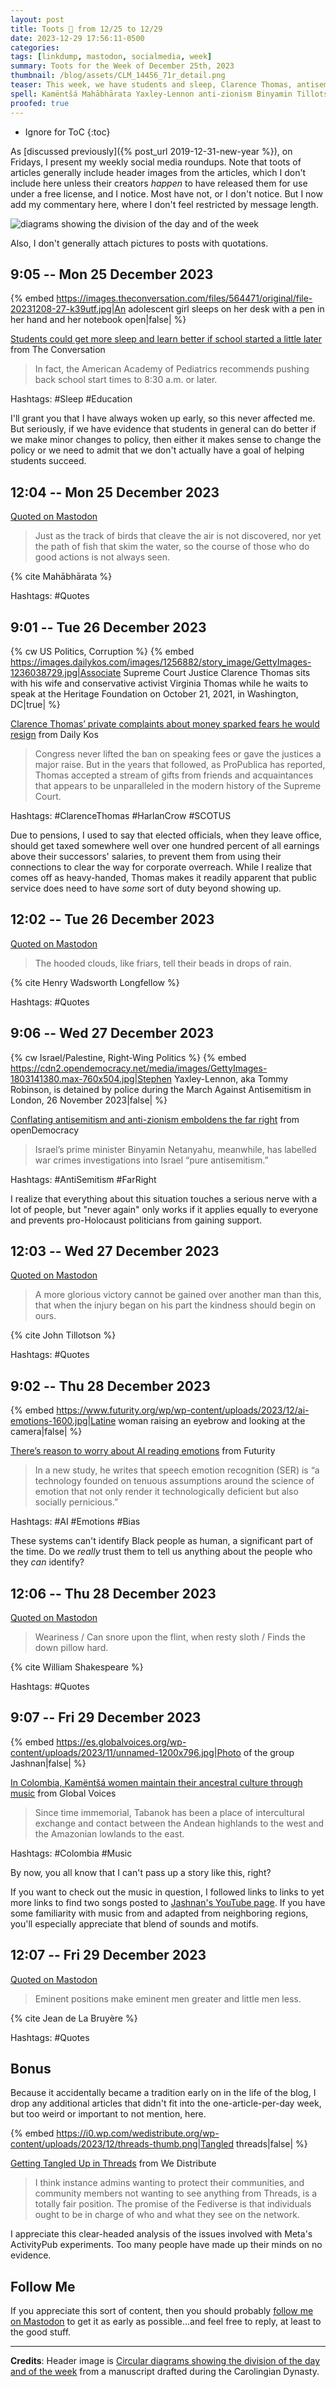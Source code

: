 ```yaml
---
layout: post
title: Toots 🦣 from 12/25 to 12/29
date: 2023-12-29 17:56:11-0500
categories:
tags: [linkdump, mastodon, socialmedia, week]
summary: Toots for the Week of December 25th, 2023
thumbnail: /blog/assets/CLM_14456_71r_detail.png
teaser: This week, we have students and sleep, Clarence Thomas, antisemitism and the far-right, emotion-reading AI worries, Kamëntšá music, Threads on the Metaverse, and quotes.
spell: Kamëntšá Mahābhārata Yaxley-Lennon anti-zionism Binyamin Tillotson resty Jashnan Tabanok Bruyère Latine
proofed: true
---
```


* Ignore for ToC
{:toc}

As [discussed previously]({% post_url 2019-12-31-new-year %}), on Fridays, I present my weekly social media roundups.  Note that toots of articles generally include header images from the articles, which I don't include here unless their creators *happen* to have released them for use under a free license, and I notice.  Most have not, or I don't notice.  But I now add my commentary here, where I don't feel restricted by message length.

![diagrams showing the division of the day and of the week](/blog/assets/CLM_14456_71r_detail.png "Some champion eye-rolling, there.")

Also, I don't generally attach pictures to posts with quotations.

## 9:05 -- Mon 25 December 2023

{% embed https://images.theconversation.com/files/564471/original/file-20231208-27-k39utf.jpg|An adolescent girl sleeps on her desk with a pen in her hand and her notebook open|false| %}

[<i class="fab fa-mastodon"></i>](https://mastodon.social/@jcolag/111641434594802562) [Students could get more sleep and learn better if school started a little later](https://theconversation.com/students-could-get-more-sleep-and-learn-better-if-school-started-a-little-later-218874) from The Conversation

 > In fact, the American Academy of Pediatrics recommends pushing back school start times to 8:30 a.m. or later.

Hashtags:  #Sleep #Education

I'll grant you that I have always woken up early, so this never affected me.  But seriously, if we have evidence that students in general can do better if we make minor changes to policy, then either it makes sense to change the policy or we need to admit that we don't actually have a goal of helping students succeed.

## 12:04 -- Mon 25 December 2023

[<i class="fab fa-mastodon"></i> Quoted on Mastodon](https://mastodon.social/@jcolag/111642138534942725)

 > Just as the track of birds that cleave the air is not discovered, nor yet the path of fish that skim the water, so the course of those who do good actions is not always seen.

{% cite Mahābhārata %}

Hashtags:  #Quotes

## 9:01 -- Tue 26 December 2023

{% cw US Politics, Corruption %}
{% embed https://images.dailykos.com/images/1256882/story_image/GettyImages-1236038729.jpg|Associate Supreme Court Justice Clarence Thomas sits with his wife and conservative activist Virginia Thomas while he waits to speak at the Heritage Foundation on October 21, 2021, in Washington, DC|true| %}

[<i class="fab fa-mastodon"></i>](https://mastodon.social/@jcolag/111647081665753620) [Clarence Thomas’ private complaints about money sparked fears he would resign](https://www.dailykos.com/stories/2023/12/18/2212370/-A-delicate-matter-Clarence-Thomas-private-complaints-about-money-sparked-fears-he-would-resign) from Daily Kos

 > Congress never lifted the ban on speaking fees or gave the justices a major raise. But in the years that followed, as ProPublica has reported, Thomas accepted a stream of gifts from friends and acquaintances that appears to be unparalleled in the modern history of the Supreme Court.

Hashtags:  #ClarenceThomas #HarlanCrow #SCOTUS

Due to pensions, I used to say that elected officials, when they leave office, should get taxed somewhere well over one hundred percent of all earnings above their successors' salaries, to prevent them from using their connections to clear the way for corporate overreach.  While I realize that comes off as heavy-handed, Thomas makes it readily apparent that public service does need to have *some* sort of duty beyond showing up.

## 12:02 -- Tue 26 December 2023

[<i class="fab fa-mastodon"></i> Quoted on Mastodon](https://mastodon.social/@jcolag/111647794388132711)

 > The hooded clouds, like friars, tell their beads in drops of rain.

{% cite Henry Wadsworth Longfellow %}

Hashtags:  #Quotes

## 9:06 -- Wed 27 December 2023

{% cw Israel/Palestine, Right-Wing Politics %}
{% embed https://cdn2.opendemocracy.net/media/images/GettyImages-1803141380.max-760x504.jpg|Stephen Yaxley-Lennon, aka Tommy Robinson, is detained by police during the March Against Antisemitism in London, 26 November 2023|false| %}

[<i class="fab fa-mastodon"></i>](https://mastodon.social/@jcolag/111652763151845874) [Conflating antisemitism and anti-zionism emboldens the far right](https://www.opendemocracy.net/en/israel-palestine-gaza-antisemitism-anti-zionism-fears-far-right-aaron-winter/) from openDemocracy

 > Israel’s prime minister Binyamin Netanyahu, meanwhile, has labelled war crimes investigations into Israel “pure antisemitism.”

Hashtags:  #AntiSemitism #FarRight

I realize that everything about this situation touches a serious nerve with a lot of people, but "never again" only works if it applies equally to everyone and prevents pro-Holocaust politicians from gaining support.

## 12:03 -- Wed 27 December 2023

[<i class="fab fa-mastodon"></i> Quoted on Mastodon](https://mastodon.social/@jcolag/111653460688599221)

 > A more glorious victory cannot be gained over another man than this, that when the injury began on his part the kindness should begin on ours.

{% cite John Tillotson %}

Hashtags:  #Quotes

## 9:02 -- Thu 28 December 2023

{% embed https://www.futurity.org/wp/wp-content/uploads/2023/12/ai-emotions-1600.jpg|Latine woman raising an eyebrow and looking at the camera|false| %}

[<i class="fab fa-mastodon"></i>](https://mastodon.social/@jcolag/111658412009549462) [There’s reason to worry about AI reading emotions](https://www.futurity.org/artificial-intelligence-emotions-3010572/) from Futurity

 > In a new study, he writes that speech emotion recognition (SER) is “a technology founded on tenuous assumptions around the science of emotion that not only render it technologically deficient but also socially pernicious.”

Hashtags:  #AI #Emotions #Bias

These systems can't identify Black people as human, a significant part of the time.  Do we *really* trust them to tell us anything about the people who they *can* identify?

## 12:06 -- Thu 28 December 2023

[<i class="fab fa-mastodon"></i> Quoted on Mastodon](https://mastodon.social/@jcolag/111659133431998171)

 > Weariness / Can snore upon the flint, when resty sloth / Finds the down pillow hard.

{% cite William Shakespeare %}

Hashtags:  #Quotes

## 9:07 -- Fri 29 December 2023

{% embed https://es.globalvoices.org/wp-content/uploads/2023/11/unnamed-1200x796.jpg|Photo of the group Jashnan|false| %}

[<i class="fab fa-mastodon"></i>](https://mastodon.social/@jcolag/111664092604505654) [In Colombia, Kamëntšá women maintain their ancestral culture through music](https://globalvoices.org/2023/12/20/in-colombia-kamentsa-women-maintain-their-ancestral-culture-through-music/) from Global Voices

 > Since time immemorial, Tabanok has been a place of intercultural exchange and contact between the Andean highlands to the west and the Amazonian lowlands to the east.

Hashtags:  #Colombia #Music

By now, you all know that I can't pass up a story like this, right?

If you want to check out the music in question, I followed links to links to yet more links to find two songs posted to [Jashnan's YouTube <i class="fab fa-youtube"></i> page](https://www.youtube.com/@jashnan).  If you have some familiarity with music from and adapted from neighboring regions, you'll especially appreciate that blend of sounds and motifs.

## 12:07 -- Fri 29 December 2023

[<i class="fab fa-mastodon"></i> Quoted on Mastodon](https://mastodon.social/@jcolag/111664801514182871)

 > Eminent positions make eminent men greater and little men less.

{% cite Jean de La Bruyère %}

Hashtags:  #Quotes

## Bonus

Because it accidentally became a tradition early on in the life of the blog, I drop any additional articles that didn't fit into the one-article-per-day week, but too weird or important to not mention, here.

{% embed https://i0.wp.com/wedistribute.org/wp-content/uploads/2023/12/threads-thumb.png|Tangled threads|false| %}

<i class="fas fa-square"></i> [Getting Tangled Up in Threads](https://wedistribute.org/2023/12/tangled-up-threads/) from We Distribute

 > I think instance admins wanting to protect their communities, and community members not wanting to see anything from Threads, is a totally fair position. The promise of the Fediverse is that individuals ought to be in charge of who and what they see on the network.

I appreciate this clear-headed analysis of the issues involved with Meta's ActivityPub experiments.  Too many people have made up their minds on no evidence.

## Follow Me

If you appreciate this sort of content, then you should probably [follow me <i class="fab fa-mastodon"></i> on Mastodon](https://mastodon.social/@jcolag/) to get it as early as possible...and feel free to reply, at least to the good stuff.

* * *

**Credits**:  Header image is [Circular diagrams showing the division of the day and of the week](https://commons.wikimedia.org/wiki/File:CLM_14456_71r_detail.jpg) from a manuscript drafted during the Carolingian Dynasty.
